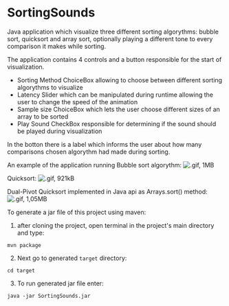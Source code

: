 # SortingSounds
Java application which visualize three different sorting algorythms: bubble sort, quicksort and array sort, optionally playing a different tone to every comparison it makes while sorting.

The application contains 4 controls and a button responsible for the start of visualization.
* Sorting Method ChoiceBox allowing to choose between different sorting algorythms to visualize
* Latency Slider which can be manipulated during runtime allowing the user to change the speed of the animation
* Sample size ChoiceBox which lets the user choose different sizes of an array to be sorted
* Play Sound CheckBox responsible for determining if the sound should be played during visualization

In the botton there is a label which informs the user about how many comparisons chosen algorythm had made during sorting. 

An example of the application running Bubble sort algorythm:
![.gif, 1MB](https://media.giphy.com/media/l41YAOAbwr23GKhRm/giphy.gif)

Quicksort:
![.gif, 921kB](https://media.giphy.com/media/l41YaFAS0dmt7dxW8/giphy.gif)

Dual-Pivot Quicksort implemented in Java api as Arrays.sort() method:
![.gif, 1,05MB](https://media.giphy.com/media/3oEjHQAh4VOiEZXeKI/giphy.gif)


To generate a jar file of this project using maven:
  1. after cloning the project, open terminal in the project's main directory and type:

  `mvn package`
  
  2. Next go to generated `target` directory:
  
  `cd target`
  
  3. To run generated jar file enter:
  
  `java -jar SortingSounds.jar`

